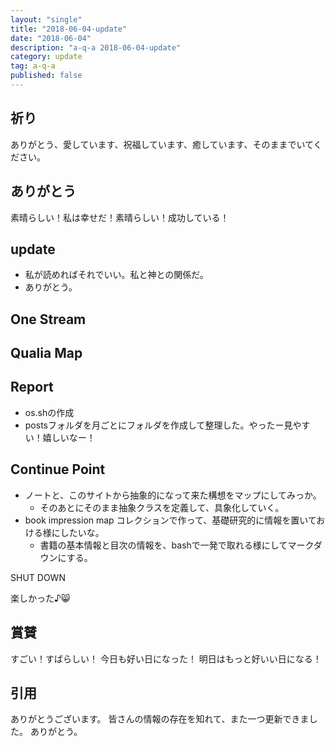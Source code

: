 ```yaml
---
layout: "single"
title: "2018-06-04-update"
date: "2018-06-04"
description: "a-q-a 2018-06-04-update"
category: update
tag: a-q-a
published: false
---
```

## 祈り
ありがとう、愛しています、祝福しています、癒しています、そのままでいてください。

## ありがとう
素晴らしい！私は幸せだ！素晴らしい！成功している！

## update
- 私が読めればそれでいい。私と神との関係だ。
- ありがとう。

## One Stream
## Qualia Map

## Report
- os.shの作成
- postsフォルダを月ごとにフォルダを作成して整理した。やったー見やすい！嬉しいなー！

## Continue Point
- ノートと、このサイトから抽象的になって来た構想をマップにしてみっか。
  - そのあとにそのまま抽象クラスを定義して、具象化していく。
- book impression map コレクションで作って、基礎研究的に情報を置いておける様にしたいな。
  - 書籍の基本情報と目次の情報を、bashで一発で取れる様にしてマークダウンにする。

SHUT DOWN

楽しかった♪:smile_cat:
## 賞賛
すごい！すばらしい！
今日も好い日になった！
明日はもっと好いい日になる！

## 引用
ありがとうございます。
皆さんの情報の存在を知れて、また一つ更新できました。
ありがとう。
